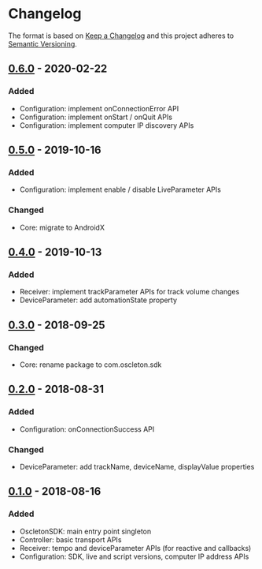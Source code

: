 # Changelog

The format is based on [Keep a Changelog] and this project adheres to [Semantic Versioning].

## [0.6.0] - 2020-02-22

### Added
- Configuration: implement onConnectionError API
- Configuration: implement onStart / onQuit APIs
- Configuration: implement computer IP discovery APIs

## [0.5.0] - 2019-10-16

### Added
- Configuration: implement enable / disable LiveParameter APIs

### Changed
- Core: migrate to AndroidX

## [0.4.0] - 2019-10-13

### Added
- Receiver: implement trackParameter APIs for track volume changes
- DeviceParameter: add automationState property

## [0.3.0] - 2018-09-25

### Changed
- Core: rename package to com.oscleton.sdk 

## [0.2.0] - 2018-08-31

### Added
- Configuration: onConnectionSuccess API

### Changed
- DeviceParameter: add trackName, deviceName, displayValue properties

## [0.1.0] - 2018-08-16

### Added
- OscletonSDK: main entry point singleton
- Controller: basic transport APIs
- Receiver: tempo and deviceParameter APIs (for reactive and callbacks)
- Configuration: SDK, live and script versions, computer IP address APIs




[0.6.0]: https://github.com/ArthurVimond/oscleton-android-sdk/releases/tag/0.6.0
[0.5.0]: https://github.com/ArthurVimond/oscleton-android-sdk/releases/tag/0.5.0
[0.4.0]: https://github.com/ArthurVimond/oscleton-android-sdk/releases/tag/0.4.0
[0.3.0]: https://github.com/ArthurVimond/oscleton-android-sdk/releases/tag/0.3.0
[0.2.0]: https://github.com/ArthurVimond/oscleton-android-sdk/releases/tag/0.2.0
[0.1.0]: https://github.com/ArthurVimond/oscleton-android-sdk/releases/tag/0.1.0

[Keep a Changelog]: http://keepachangelog.com/en/1.0.0/
[Semantic Versioning]: http://semver.org/spec/v2.0.0.html